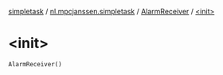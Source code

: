 [simpletask](../../index.md) / [nl.mpcjanssen.simpletask](../index.md) / [AlarmReceiver](index.md) / [&lt;init&gt;](.)

# &lt;init&gt;

`AlarmReceiver()`